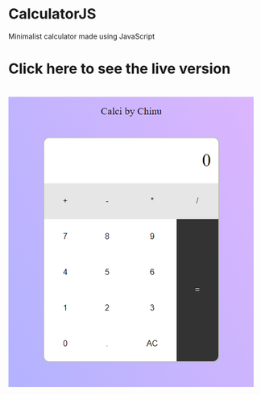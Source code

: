 # CalculatorJS
Minimalist calculator made using JavaScript

# Click here to see the live version <!-- [LiveProjectLink](https://codepen.io/Cbi/pen/jOVKwRp) -->
# ![ProjectImage](https://github.com/ChinmayaBisoi/CalculatorJS/blob/main/calciPIC.PNG)

 
